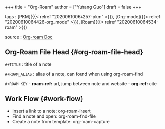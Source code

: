 +++
title = "Org-Roam"
author = ["Yuhang Guo"]
draft = false
+++

tags
: [PKM]({{< relref "20200610064257-pkm" >}}), [Org-mode]({{< relref "20200610064426-org_mode" >}}), [Roam]({{< relref "20200610064534-roam" >}})

source
: [Org-roam Doc](https://org-roam.readthedocs.io/en/master/templating/)


## Org-Roam File Head {#org-roam-file-head}

`#+TITLE`
: title of a note

`#+ROAM_ALIAS`
: alias of a note, can found when using org-roam-find

`#+ROAM_KEY`
    -   **roam-ref:** url, jump between note and website
    -   **org-ref:** cite


## Work Flow {#work-flow}

-   Insert a link to a note: org-roam-insert
-   Find a note and open: org-roam-find-file
-   Create a note from template: org-roam-capture
